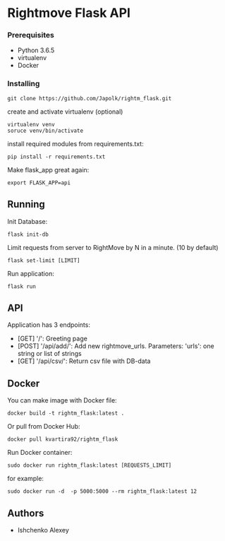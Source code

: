 # Rightmove Flask API


### Prerequisites

* Python 3.6.5
* virtualenv
* Docker

### Installing

```
git clone https://github.com/Japolk/rightm_flask.git
```
create and activate virtualenv (optional)
```
virtualenv venv
soruce venv/bin/activate
```
install required modules from requirements.txt:
```
pip install -r requirements.txt
```
Make flask_app great again:
```
export FLASK_APP=api
```

## Running

Init Database:
```
flask init-db
```
Limit requests from server to RightMove by N in a minute. (10 by default)
```
flask set-limit [LIMIT]
```
Run application:
```
flask run 
```
## API

Application has 3 endpoints:
* [GET]  '/':            Greeting page 
* [POST] '/api/add/':    Add new rightmove_urls.
  Parameters: 'urls': one string or list of strings
* [GET] '/api/csv/':     Return csv file with DB-data 

## Docker
You can make image with Docker file:
```
docker build -t rightm_flask:latest .
```
Or pull from Docker Hub:
```
docker pull kvartira92/rightm_flask
```
Run Docker container:
```
sudo docker run rightm_flask:latest [REQUESTS_LIMIT]

```
for example:
```
sudo docker run -d  -p 5000:5000 --rm rightm_flask:latest 12
```

## Authors
* Ishchenko Alexey

